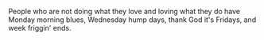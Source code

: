  People who are not doing what they love and loving what they do have Monday morning blues, Wednesday hump days, thank God it's Fridays, and week friggin' ends.